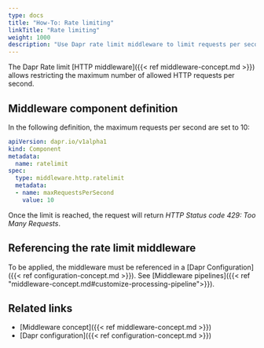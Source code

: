 ```yaml
---
type: docs
title: "How-To: Rate limiting"
linkTitle: "Rate limiting"
weight: 1000
description: "Use Dapr rate limit middleware to limit requests per second"
---
```


The Dapr Rate limit [HTTP middleware]({{< ref middleware-concept.md >}}) allows restricting the maximum number of allowed HTTP requests per second.

## Middleware component definition

In the following definition, the maximum requests per second are set to 10:
```yaml
apiVersion: dapr.io/v1alpha1
kind: Component
metadata:
  name: ratelimit
spec:
  type: middleware.http.ratelimit
  metadata:
  - name: maxRequestsPerSecond
    value: 10
```
Once the limit is reached, the request will return *HTTP Status code 429: Too Many Requests*.

## Referencing the rate limit middleware

To be applied, the middleware must be referenced in a [Dapr Configuration]({{< ref configuration-concept.md >}}). See [Middleware pipelines]({{< ref "middleware-concept.md#customize-processing-pipeline">}}).

## Related links
- [Middleware concept]({{< ref middleware-concept.md >}})
- [Dapr configuration]({{< ref configuration-concept.md >}})